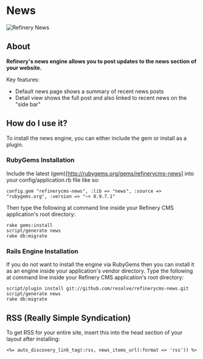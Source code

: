 # News

![Refinery News](http://refinerycms.com/system/images/0000/0646/news.png)

## About

__Refinery's news engine allows you to post updates to the news section of your website.__

Key features:

* Default news page shows a summary of recent news posts
* Detail view shows the full post and also linked to recent news on the "side bar"

## How do I use it?

To install the news engine, you can either include the gem or install as a plugin.

### RubyGems Installation

Include the latest (gem)[http://rubygems.org/gems/refinerycms-news] into your config/application.rb file like so:

    config.gem "refinerycms-news", :lib => "news", :source => "rubygems.org", :version => "~> 0.9.7.1"

Then type the following at command line inside your Refinery CMS application's root directory:

    rake gems:install
    script/generate news
    rake db:migrate

### Rails Engine Installation

If you do not want to install the engine via RubyGems then you can install it as an engine inside your application's vendor directory.
Type the following at command line inside your Refinery CMS application's root directory:

    script/plugin install git://github.com/resolve/refinerycms-news.git
    script/generate news
    rake db:migrate

## RSS (Really Simple Syndication)

To get RSS for your entire site, insert this into the head section of your layout after installing:

    <%= auto_discovery_link_tag(:rss, news_items_url(:format => 'rss')) %>